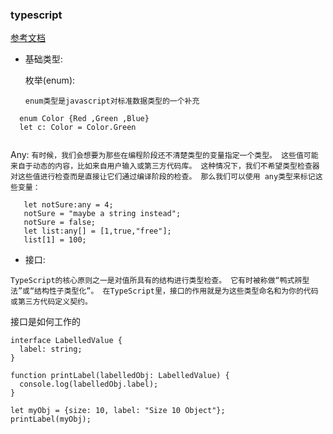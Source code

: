 ###  typescript

[参考文档](https://www.tslang.cn/docs/handbook/generics.html)

- 基础类型:
  
  枚举(enum):
  
  `enum类型是javascript对标准数据类型的一个补充`
  
``` 
  enum Color {Red ,Green ,Blue}
  let c: Color = Color.Green
  
```
  Any:
  `有时候，我们会想要为那些在编程阶段还不清楚类型的变量指定一个类型。 这些值可能来自于动态的内容，比如来自用户输入或第三方代码库。 这种情况下，我们不希望类型检查器对这些值进行检查而是直接让它们通过编译阶段的检查。 那么我们可以使用 any类型来标记这些变量：`
  
  ``` 
     let notSure:any = 4;
     notSure = "maybe a string instead";
     notSure = false;
     let list:any[] = [1,true,"free"];
     list[1] = 100;    
  ```
  

- 接口:

`TypeScript的核心原则之一是对值所具有的结构进行类型检查。 它有时被称做“鸭式辨型法”或“结构性子类型化”。 在TypeScript里，接口的作用就是为这些类型命名和为你的代码或第三方代码定义契约。`

接口是如何工作的

``` 
interface LabelledValue {
  label: string;
}

function printLabel(labelledObj: LabelledValue) {
  console.log(labelledObj.label);
}

let myObj = {size: 10, label: "Size 10 Object"};
printLabel(myObj);

```
